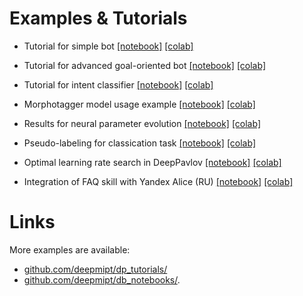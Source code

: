 #  Examples & Tutorials

* Tutorial for simple bot [[notebook]](gobot_tutorial.ipynb) [[colab]](https://colab.research.google.com/github/deepmipt/DeepPavlov/blob/master/examples/gobot_tutorial.ipynb)

* Tutorial for advanced goal-oriented bot [[notebook]](gobot_extended_tutorial.ipynb) [[colab]](https://colab.research.google.com/github/deepmipt/DeepPavlov/blob/master/examples/gobot_extended_tutorial.ipynb)

* Tutorial for intent classifier [[notebook]](classification_tutorial.ipynb) [[colab]](https://colab.research.google.com/github/deepmipt/DeepPavlov/blob/master/examples/classification_tutorial.ipynb)

* Morphotagger model usage example [[notebook]](morphotagger_example.ipynb) [[colab]](https://colab.research.google.com/github/deepmipt/DeepPavlov/blob/master/examples/morphotagger_example.ipynb)

* Results for neural parameter evolution [[notebook]](evolution_results_analysis.ipynb) [[colab]](https://colab.research.google.com/github/deepmipt/DeepPavlov/blob/master/examples/evolution_results_analysis.ipynb)

* Pseudo-labeling for classication task [[notebook]](Pseudo-labeling%20for%20classification.ipynb) [[colab]](https://colab.research.google.com/github/deepmipt/DeepPavlov/blob/master/examples/Pseudo-labeling%20for%20classification.ipynb)

* Optimal learning rate search in DeepPavlov [[notebook]](super_convergence_tutorial.ipynb) [[colab]](https://colab.research.google.com/github/deepmipt/DeepPavlov/blob/master/examples/super_convergence_tutorial.ipynb)

* Integration of FAQ skill with Yandex Alice (RU) [[notebook]](yandex_faq_ru.ipynb) [[colab]](https://colab.research.google.com/github/deepmipt/DeepPavlov/blob/master/examples/yandex_faq_ru.ipynb)

# Links

More examples are available:
* [github.com/deepmipt/dp_tutorials/](https://github.com/deepmipt/dp_tutorials)
* [github.com/deepmipt/db_notebooks/](https://github.com/deepmipt/dp_notebooks).
